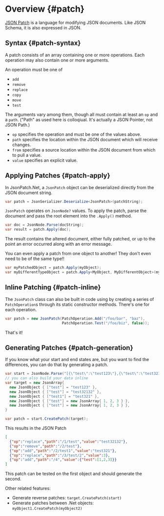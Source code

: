 #  Overview {#patch}

[JSON Patch](https://tools.ietf.org/html/rfc6902) is a language for modifying JSON documents.  Like JSON Schema, it is also expressed in JSON.

## Syntax {#patch-syntax}

A patch consists of an array containing one or more operations.  Each operation may also contain one or more arguments.

An operation must be one of

- `add`
- `remove`
- `replace`
- `copy`
- `move`
- `test`

The arguments vary among them, though all must contain at least an `op` and a `path`.  ("Path" as used here is colloqiual.  It's actually a JSON Pointer, not JSON Path.)

- `op` specifies the operation and must be one of the values above.
- `path` specifies the location within the JSON document which will receive changes.
- `from` specifies a source location within the JSON document from which to pull a value.
- `value` specifies an explicit value.

## Applying Patches {#patch-apply}

In JsonPatch<nsp>.Net, a `JsonPatch` object can be deserialized directly from the JSON document string.

```c#
var patch = JsonSerializer.Deserialize<JsonPatch>(patchString);
```

`JsonPatch` operates on `JsonNode?` values.  To apply the patch, parse the document and pass the root element into the `.Apply()` method.

```c#
var doc = JsonNode.Parse(docString);
var result = patch.Apply(doc);
```

The result contains the altered document, either fully patched, or up to the point an error occurred along with an error message.

You can even apply a patch from one object to another!  They don't even need to be of the same type!!

```c#
var myPatchedObject = patch.Apply(myObject);
var myDifferentTypeObject = patch.Apply<MyObject, MyDifferentObject>(myObject);
```

## Inline Patching {#patch-inline}

The `JsonPatch` class can also be built in code using by creating a series of `PatchOperation`s through its static constructor methods.  There's one for each operation.

```c#
var patch = new JsonPatch(PatchOperation.Add("/foo/bar", "baz"),
                          PatchOperation.Test("/foo/biz", false));
```

That's it!

## Generating Patches {#patch-generation}

If you know what your start and end states are, but you want to find the differences, you can do that by generating a patch.

```c#
var start = JsonNode.Parse("[{\"test\":\"test123\"},{\"test\":\"test321\"},{\"test\":[1,2,3]},{\"test\":[1,2,4]}]");
// you can also build your data inline
var target = new JsonArray{
  new JsonObject { ["test"] = "test123" },
  new JsonObject { ["test"] = "test32132" },
  new JsonObject { ["test1"] = "test321" },
  new JsonObject { ["test"] = new JsonArray{ 1, 2, 3 } },
  new JsonObject { ["test"] = new JsonArray{ 1, 2, 3 } },
}

var patch = start.CreatePatch(target);
```

This results in the JSON Patch

```json
[
  {"op":"replace","path":"/1/test","value":"test32132"},
  {"op":"remove","path":"/2/test"},
  {"op":"add","path":"/2/test1","value":"test321"},
  {"op":"replace","path":"/3/test/2","value":3},
  {"op":"add","path":"/4","value":{"test":[1,2,3]}}
]
```

This patch can be tested on the first object and should generate the second.

Other related features:

- Generate reverse patches: `target.CreatePatch(start)`
- Generate patches between .Net objects: `myObject1.CreatePatch(myObject2)`